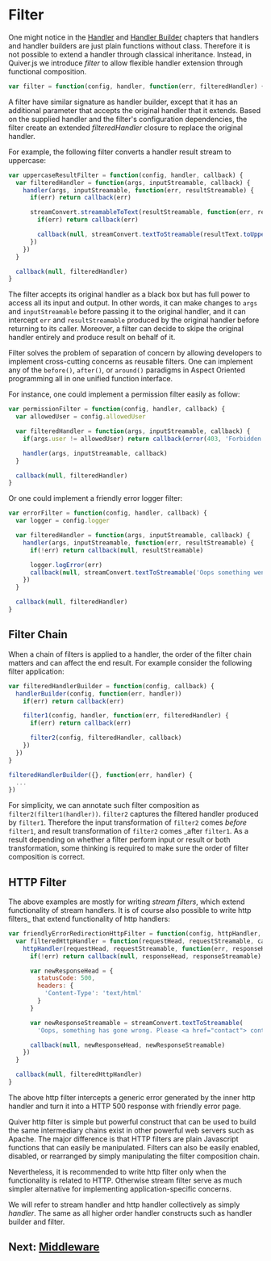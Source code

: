 
Filter
======

One might notice in the [Handler](03-handler.md) and [Handler Builder](04-handler-builder.md) chapters that handlers and handler builders are just plain functions without class. Therefore it is not possible to extend a handler through classical inheritance. Instead, in Quiver.js we introduce _filter_ to allow flexible handler extension through functional composition.

```javascript
var filter = function(config, handler, function(err, filteredHandler) { })
```

A filter have similar signature as handler builder, except that it has an additional parameter that accepts the original handler that it extends. Based on the supplied handler and the filter's configuration dependencies, the filter create an extended _filteredHandler_ closure to replace the original handler.

For example, the following filter converts a handler result stream to uppercase:

```javascript
var uppercaseResultFilter = function(config, handler, callback) {
  var filteredHandler = function(args, inputStreamable, callback) {
    handler(args, inputStreamable, function(err, resultStreamable) {
      if(err) return callback(err)

      streamConvert.streamableToText(resultStreamable, function(err, resultText))
        if(err) return callback(err)

        callback(null, streamConvert.textToStreamable(resultText.toUpperCase()))
      })
    })
  }

  callback(null, filteredHandler)
}
```

The filter accepts its original handler as a black box but has full power to access all its input and output. In other words, it can make changes to `args` and `inputStreamable` before passing it to the original handler, and it can intercept `err` and `resultStreamable` produced by the original handler before returning to its caller. Moreover, a filter can decide to skipe the original handler entirely and produce result on behalf of it.

Filter solves the problem of separation of concern by allowing developers to implement cross-cutting concerns as reusable filters. One can implement any of the `before()`, `after()`, or `around()` paradigms in Aspect Oriented programming all in one unified function interface.

For instance, one could implement a permission filter easily as follow:

```javascript
var permissionFilter = function(config, handler, callback) {
  var allowedUser = config.allowedUser

  var filteredHandler = function(args, inputStreamable, callback) {
    if(args.user != allowedUser) return callback(error(403, 'Forbidden'))

    handler(args, inputStreamable, callback)
  }

  callback(null, filteredHandler)
}
```

Or one could implement a friendly error logger filter:

```javascript
var errorFilter = function(config, handler, callback) {
  var logger = config.logger

  var filteredHandler = function(args, inputStreamable, callback) {
    handler(args, inputStreamable, function(err, resultStreamable) {
      if(!err) return callback(null, resultStreamable)

      logger.logError(err)
      callback(null, streamConvert.textToStreamable('Oops something went wrong!'))
    })
  }

  callback(null, filteredHandler)
}
```

## Filter Chain

When a chain of filters is applied to a handler, the order of the filter chain matters and can affect the end result. For example consider the following filter application:

```javascript
var filteredHandlerBuilder = function(config, callback) {
  handlerBuilder(config, function(err, handler))
    if(err) return callback(err)

    filter1(config, handler, function(err, filteredHandler) {
      if(err) return callback(err)

      filter2(config, filteredHandler, callback)
    })
  })
}

filteredHandlerBuilder({}, function(err, handler) {
  ...
})
```

For simplicity, we can annotate such filter composition as `filter2(filter1(handler))`. `filter2` captures the filtered handler produced by `filter1`. Therefore the input transformation of `filter2` comes _before_ `filter1`, and result transformation of `filter2` comes _after `filter1`. As a result depending on whether a filter perform input or result or both transformation, some thinking is required to make sure the order of filter composition is correct.

## HTTP Filter

The above examples are mostly for writing _stream filters_, which extend functionality of stream handlers. It is of course also possible to write http filters_ that extend functionality of http handlers:

```javascript
var friendlyErrorRedirectionHttpFilter = function(config, httpHandler, callback) {
  var filteredHttpHandler = function(requestHead, requestStreamable, callback) {
    httpHandler(requestHead, requestStreamable, function(err, responseHead, responseStreamable) {
      if(!err) return callback(null, responseHead, responseStreamable)

      var newResponseHead = {
        statusCode: 500,
        headers: {
          'Content-Type': 'text/html'
        }
      }

      var newResponseStreamable = streamConvert.textToStreamable(
        'Oops, something has gone wrong. Please <a href="contact"> contact us for any enquiry.')

      callback(null, newResponseHead, newResponseStreamable)
    })
  }

  callback(null, filteredHttpHandler)
}
```

The above http filter intercepts a generic error generated by the inner http handler and turn it into a HTTP 500 response with friendly error page.

Quiver http filter is simple but powerful construct that can be used to build the same intermediary chains exist in other powerful web servers such as Apache. The major difference is that HTTP filters are plain Javascript functions that can easily be manipulated. Filters can also be easily enabled, disabled, or rearranged by simply manipulating the filter composition chain.

Nevertheless, it is recommended to write http filter only when the functionality is related to HTTP. Otherwise stream filter serve as much simpler alternative for implementing application-specific concerns.

We will refer to stream handler and http handler collectively as simply _handler_. The same as all higher order handler constructs such as handler builder and filter.

## Next: [Middleware](06-middleware.md)